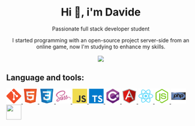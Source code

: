 <h1 align="center">Hi 👋, i'm Davide</h1>
<p align="center">Passionate full stack developer student</p>
<p align="center">I started programming with an open-source project server-side from an online game, now I'm studying to enhance my skills.</p>
<p align="center">
  <a align="center" href="https://www.linkedin.com/in/davide-ricca/">
    <img align="center" src="https://img.shields.io/badge/LinkedIn-0077B5?style=for-the-badge&logo=linkedin&logoColor=white">
  </a>
</p>

<h2>Language and tools:</h2>
<a href="https://git-scm.com/">
<img height="40px" width="40px" src="https://raw.githubusercontent.com/devicons/devicon/master/icons/git/git-original.svg">
</a>
<a href="https://developer.mozilla.org/en-US/docs/Glossary/HTML5">
<img height="40px" width="40px" src="https://raw.githubusercontent.com/devicons/devicon/master/icons/html5/html5-original.svg">
</a>
<a href="https://developer.mozilla.org/en-US/docs/Web/CSS?retiredLocale=it">
<img height="40px" width="40px" src="https://raw.githubusercontent.com/devicons/devicon/master/icons/css3/css3-original.svg">
</a>
<a href="https://developer.mozilla.org/en-US/docs/Web/CSS?retiredLocale=it">
<img height="40px" width="40px" src="https://raw.githubusercontent.com/devicons/devicon/master/icons/sass/sass-original.svg">
</a>
<a href="https://developer.mozilla.org/en-US/docs/Web/JavaScript?retiredLocale=it">
<img height="40px" width="40px" src="https://raw.githubusercontent.com/devicons/devicon/master/icons/javascript/javascript-original.svg">
</a>
<a href="https://www.typescriptlang.org/">
<img height="40px" width="40px" src="https://raw.githubusercontent.com/devicons/devicon/master/icons/typescript/typescript-original.svg">
</a>
<a href="https://docs.microsoft.com/it-it/dotnet/csharp/">
<img height="40px" width="40px" src="https://raw.githubusercontent.com/devicons/devicon/master/icons/csharp/csharp-original.svg">
</a>
<a href="https://angular.io/">
<img height="40px" width="40px" src="https://raw.githubusercontent.com/devicons/devicon/master/icons/angularjs/angularjs-original.svg">
</a>
<a href="https://it.reactjs.org/">
<img height="40px" width="40px" src="https://raw.githubusercontent.com/devicons/devicon/master/icons/react/react-original.svg">
</a>
<a href="https://nodejs.org/it/">
<img height="40px" width="40px" src="https://github.com/devicons/devicon/blob/master/icons/nodejs/nodejs-original.svg">
</a>
<a href="https://www.php.net/">
<img height="40px" width="40px" src="https://raw.githubusercontent.com/devicons/devicon/master/icons/php/php-original.svg">
</a>
<a href="https://www.microsoft.com/it-it/sql-server/sql-server-2019">
<img height="40px" width="40px" src="https://cdn-user-icons.flaticon.com/71133/71133516/1652624400748.svg?token=exp=1652625303~hmac=008b5c45bac032cd8729021a78726b2c">
</a>
